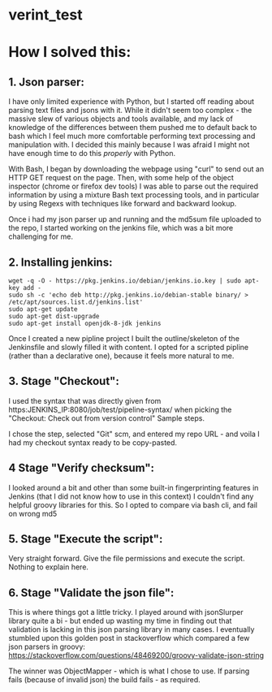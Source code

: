 # verint_test

# How I solved this:

## 1. Json parser:

I have only limited experience with Python, but I started off reading about parsing text files and jsons with it. While it didn't seem too complex - the massive slew of various objects and tools available, and my lack of knowledge of the differences between them pushed me to default back to bash which I feel much more comfortable performing text processing and manipulation with. I decided this mainly because I was afraid I might not have enough time to do this *properly* with Python. 

With Bash, I began by downloading the webpage using "curl" to send out an HTTP GET request on the page.
Then, with some help of the object inspector (chrome or firefox dev tools) I was able to parse out the required information by using a mixture Bash text processing tools, and in particular by using Regexs with techniques like forward and backward lookup.

Once i had my json parser up and running and the md5sum file uploaded to the repo, I started working on the jenkins file, which was a bit more challenging for me.

## 2. Installing jenkins:

```
wget -q -O - https://pkg.jenkins.io/debian/jenkins.io.key | sudo apt-key add -
sudo sh -c 'echo deb http://pkg.jenkins.io/debian-stable binary/ > /etc/apt/sources.list.d/jenkins.list'
sudo apt-get update
sudo apt-get dist-upgrade
sudo apt-get install openjdk-8-jdk jenkins
```

Once I created a new pipline project I built the outline/skeleton of the Jenkinsfile and slowly filled it with content.
I opted for a scripted pipline (rather than a declarative one), because it feels more natural to me.

## 3. Stage "Checkout":

I used the syntax that was directly given from https:JENKINS_IP:8080/job/test/pipeline-syntax/ when picking the "Checkout: Check out from version control" Sample steps.

I chose the step, selected "Git" scm, and entered my repo URL - and voila I had my checkout syntax ready to be copy-pasted.

## 4 Stage "Verify checksum":

I looked around a bit and other than some built-in fingerprinting features in Jenkins (that I did not know how to use in this context) I couldn't find any helpful groovy libraries for this. So I opted to compare via bash cli, and fail on wrong md5

## 5. Stage "Execute the script":
Very straight forward. Give the file permissions and execute the script. Nothing to explain here.

## 6. Stage "Validate the json file":

This is where things got a little tricky. I played around with jsonSlurper library quite a bi - but ended up wasting my time in finding out that validation is lacking in this json parsing library in many cases. I eventually stumbled upon this golden post in stackoverflow which compared a few json parsers in groovy:
https://stackoverflow.com/questions/48469200/groovy-validate-json-string

The winner was ObjectMapper - which is what I chose to use. If parsing fails (because of invalid json) the build fails - as required.
